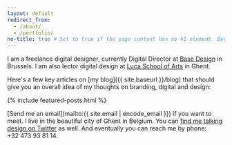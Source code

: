 ```yaml
---
layout: default
redirect_from:
  - /about/
  - /portfolio/
no-title: true # Set to true if the page content has no h1 element. Because if it has, we don't want the header text to be a h1.
---
```


I am a freelance digital designer, currently Digital Director at [Base Design](https://basedesign.com) in Brussels. I am also lector digital design at [Luca School of Arts](http://www.luca-arts.be) in Ghent.

Here's a few key articles on [my blog]({{ site.baseurl }}/blog) that should give you an overall idea of my thoughts on branding, digital and design:

{% include featured-posts.html %}

[Send me an email](mailto:{{ site.email | encode_email }}) if you want to meet. I live in the beautiful city of Ghent in Belgium. You can [find me talking design on Twitter](https://twitter.com/bytte) as well. And eventually you can reach me by phone: +32&nbsp;473&nbsp;93&nbsp;81&nbsp;14.
